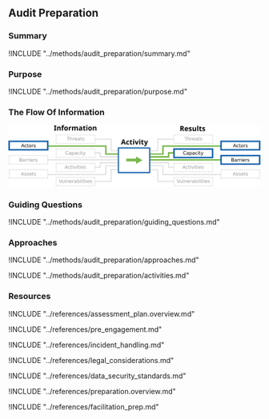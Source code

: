 ## Audit Preparation

### Summary

!INCLUDE "../methods/audit_preparation/summary.md"

### Purpose

!INCLUDE "../methods/audit_preparation/purpose.md"

### The Flow Of Information

![Audit Preparation Information Flow](content/images/info_flows/audit_preparation.svg)

### Guiding Questions

!INCLUDE "../methods/audit_preparation/guiding_questions.md"

### Approaches

!INCLUDE "../methods/audit_preparation/approaches.md"

!INCLUDE "../methods/audit_preparation/activities.md"

### Resources

!INCLUDE "../references/assessment_plan.overview.md"

!INCLUDE "../references/pre_engagement.md"

!INCLUDE "../references/incident_handling.md"

!INCLUDE "../references/legal_considerations.md"

!INCLUDE "../references/data_security_standards.md"

!INCLUDE "../references/preparation.overview.md"

!INCLUDE "../references/facilitation_prep.md"
